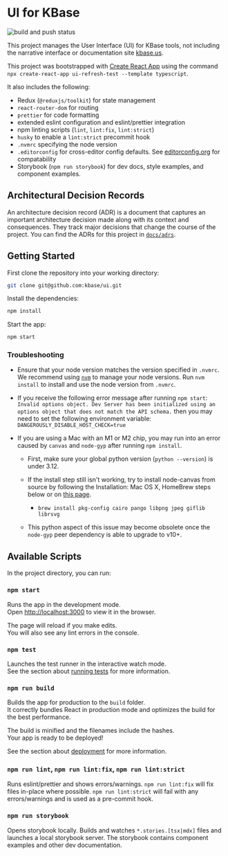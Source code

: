 # UI for KBase

![build and push status](https://github.com/kbase/ui/actions/workflows/build_and_push.yml/badge.svg)

This project manages the User Interface (UI) for KBase tools, not including the
narrative interface or documentation site [kbase.us](https://kbase.us).

This project was bootstrapped with [Create React App](https://github.com/facebook/create-react-app)
using the command `npx create-react-app ui-refresh-test --template typescript`.

It also includes the following:

- Redux (`@reduxjs/toolkit`) for state management
- `react-router-dom` for routing
- `prettier` for code formatting
- extended eslint configuration and eslint/prettier integration
- npm linting scripts (`lint`, `lint:fix`, `lint:strict`)
- `husky` to enable a `lint:strict` precommit hook
- `.nvmrc` specifying the node version
- `.editorconfig` for cross-editor config defaults. See
      [editorconfig.org](https://editorconfig.org) for compatability
- Storybook (`npm run storybook`) for dev docs, style examples, and component
    examples.

## Architectural Decision Records

An architecture decision record (ADR) is a document that captures an important
architecture decision made along with its context and consequences. They track
major decisions that change the course of the project. You can find the ADRs
for this project in [`docs/adrs`](docs/adrs).

## Getting Started

First clone the repository into your working directory:

```sh
git clone git@github.com:kbase/ui.git
```

Install the dependencies:

```sh
npm install
```

Start the app:

```sh
npm start
```

### Troubleshooting

- Ensure that your node version matches the version specified in `.nvmrc`.
We recommend using [`nvm`](https://github.com/nvm-sh/nvm) to manage your node
versions. Run `nvm install` to install and use the node version from `.nvmrc`.
- If you receive the following error message after running `npm start`:
`Invalid options object. Dev Server has been initialized using an options object that does not match the API schema.`
then you may need to set the following environment variable:
`DANGEROUSLY_DISABLE_HOST_CHECK=true`
- If you are using a Mac with an M1 or M2 chip, you may run into an
error caused by `canvas` and `node-gyp` after running `npm install`.

    - First, make sure your global python version (`python --version`)
    is under 3.12.
    - If the install step still isn't working, try to install node-canvas
    from source by following the Installation: Mac OS X, HomeBrew steps below
    or on [this page](https://github.com/Automattic/node-canvas/wiki/Installation:-Mac-OS-X).

        - `brew install pkg-config cairo pango libpng jpeg giflib librsvg`
    - This python aspect of this issue may become obsolete once
    the `node-gyp` peer dependency is able to upgrade to v10+.

## Available Scripts

In the project directory, you can run:

### `npm start`

Runs the app in the development mode.\
Open [http://localhost:3000](http://localhost:3000) to view it in the browser.

The page will reload if you make edits.\
You will also see any lint errors in the console.

### `npm test`

Launches the test runner in the interactive watch mode.\
See the section about [running tests][running-tests]  for more information.

[running-tests]: https://facebook.github.io/create-react-app/docs/running-tests

### `npm run build`

Builds the app for production to the `build` folder.\
It correctly bundles React in production mode and optimizes the build for the
best performance.

The build is minified and the filenames include the hashes.\
Your app is ready to be deployed!

See the section about
[deployment](https://facebook.github.io/create-react-app/docs/deployment) for
more information.

### `npm run lint`, `npm run lint:fix`, `npm run lint:strict`

Runs eslint/prettier and shows errors/warnings. `npm run lint:fix` will fix
files in-place where possible. `npm run lint:strict` will fail with any
errors/warnings and is used as a pre-commit hook.

### `npm run storybook`

Opens storybook locally. Builds and watches `*.stories.[tsx|mdx]` files and
launches a local storybook server. The storybook contains component examples
and other dev documentation.
